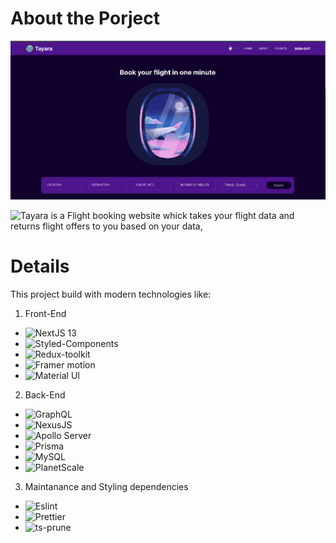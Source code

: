 # About the Porject

![Project Home page](https://raw.githubusercontent.com/SaifAlqady51/flight_booking_website/main/public/static/images/Tayara_home_page.png)

![Tayara](https://flight-booking-website-sandy.vercel.app/) is a Flight booking website whick takes your flight data and returns flight offers to you based on your data,

# Details

This project build with modern technologies like:

1. Front-End

-   ![NextJS 13](https://nextjs.org/blog/next-13)
-   ![Styled-Components](https://styled-components.com)
-   ![Redux-toolkit](https://redux-toolkit.js.org/)
-   ![Framer motion](https://www.framer.com/motion/)
-   ![Material UI](https://mui.com/)

2. Back-End

-   ![GraphQL](https://graphql.org/)
-   ![NexusJS](https://nexusjs.org/)
-   ![Apollo Server](https://www.apollographql.com/docs/apollo-server/)
-   ![Prisma](https://www.prisma.io/)
-   ![MySQL](https://www.mysql.com/)
-   ![PlanetScale](https://planetscale.com/)

3. Maintanance and Styling dependencies

-   ![Eslint](https://eslint.org/)
-   ![Prettier](https://prettier.io/)
-   ![ts-prune](https://github.com/nadeesha/ts-prune)
